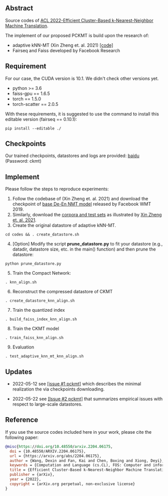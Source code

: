 ## Abstract

Source codes of [ACL 2022-Efficient Cluster-Based k-Nearest-Neighbor Machine Translation](https://arxiv.org/abs/2204.06175).

The implement of our proposed PCKMT is build upon the research of:

- adaptive kNN-MT (Xin Zheng et. al. 2021) [[code]](https://github.com/zhengxxn/adaptive-knn-mt)
- Fairseq and Faiss developed by Facebook Research

## Requirement

For our case, the CUDA version is 10.1. We didn't check other versions yet.

- python >= 3.6
- faiss-gpu == 1.6.5
- torch == 1.5.0
- torch-scatter == 2.0.5

With these requirements, it is suggested to use the command to install this editable version (fairseq == 0.10.1):

```shell
pip install --editable ./
```

## Checkpoints

Our trained checkpoints, datastores and logs are provided: [baidu](https://pan.baidu.com/s/1CalRc6qcGlKQ86cprqqkEQ)
(Password: ckmt)


## Implement

Please follow the steps to reproduce experiments:

1. Follow the codebase of (Xin Zheng et. al. 2021) and download the checkpoint of [base De-En NMT model](https://github.com/pytorch/fairseq/blob/main/examples/wmt19/README.md) released by Facebook WMT 2019.
2. Similarly, download the [corpora and test sets](https://drive.google.com/file/d/18TXCWzoKuxWKHAaCRgddd6Ub64klrVhV/view) as illustrated by [Xin Zheng et. al. 2021](https://github.com/zhengxxn/adaptive-knn-mt).
3. Create the original datastore of adaptive kNN-MT.

```shell
cd codes && . create_datastore.sh
```

4.  [Option] Modify the script **prune_datastore.py** to fit your datastore (e.g., datadir, datastore size, etc. in the main() function) and then prune the datastore:

```shell
python prune_datastore.py
```

5. Train the Compact Network:

```shell
. knn_align.sh
```

6. Reconstruct the compressed datastore of CKMT

```shell
. create_datastore_knn_align.sh
```

7. Train the quantized index

```
. build_faiss_index_knn_align.sh
```

8. Train the CKMT model

```shell
. train_faiss_knn_align.sh
```

9. Evaluation

```shell
. test_adaptive_knn_mt_knn_align.sh
```



## Updates

- 2022-05-12 see [[issue #1 pckmt]](https://github.com/wonderseen/PCKMT/issues/1) which describes the minimal realization the via checkpoints downloading.

- 2022-05-22 see [[Issue #2 pckmt]](https://github.com/wonderseen/PCKMT/issues/2) that summarizes empirical issues with respect to large-scale datastores.

  

## Reference

If you use the source codes included here in your work, please cite the following paper:  
```bibtex
@misc{https://doi.org/10.48550/arxiv.2204.06175,
  doi = {10.48550/ARXIV.2204.06175},
  url = {https://arxiv.org/abs/2204.06175},
  author = {Wang, Dexin and Fan, Kai and Chen, Boxing and Xiong, Deyi},
  keywords = {Computation and Language (cs.CL), FOS: Computer and information sciences, FOS: Computer and information sciences},
  title = {Efficient Cluster-Based k-Nearest-Neighbor Machine Translation},
  publisher = {arXiv},  
  year = {2022},
  copyright = {arXiv.org perpetual, non-exclusive license}
}
```